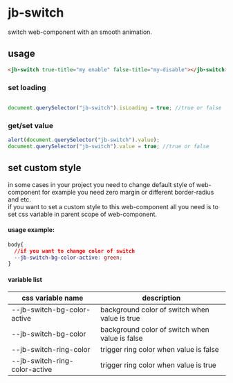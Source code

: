 # jb-switch
switch web-component with an smooth animation.
## usage
```html
<jb-switch true-title="my enable" false-title="my-disable"></jb-switch>
```
### set loading
```javascript

document.querySelector("jb-switch").isLoading = true; //true or false

```
### get/set value
```javascript
alert(document.querySelector("jb-switch").value);
document.querySelector("jb-switch").value = true; //true or false

```
## set custom style

in some cases in your project you need to change default style of web-component for example you need zero margin or different border-radius and etc.    
if you want to set a custom style to this web-component all you need is to set css variable in parent scope of web-component.
#### usage example:

```css
body{
  //if you want to change color of switch 
  --jb-switch-bg-color-active: green;
}
```
#### variable list
 
| css variable name                             | description                                                               |
| -------------                                 | -------------                                                             |
| --jb-switch-bg-color-active                   | background color of switch when value is true                             |
| --jb-switch-bg-color                          | background color of switch when value is false                            |
| --jb-switch-ring-color                        | trigger ring color when value is false                                    |
| --jb-switch-ring-color-active                 | trigger ring color when value is true                                     |
